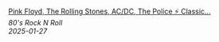 <!--2025-01-27 08:00:44-->
<div class="yb">
  <a class="nodecor" href="/index.html?rok/pink_floyd_the_rolling_stones_ac_dc_the_police_classic_rock_70s_80s_90s_songs_collection">
    <img class="preview" data-videoid="rWv1eMS6-YU" src="https://i3.ytimg.com/vi/rWv1eMS6-YU/hqdefault.jpg" align="middle" alt="">
  </a>
  <div class="inlbl text">
    <a class="nodecor" href="/index.html?rok/pink_floyd_the_rolling_stones_ac_dc_the_police_classic_rock_70s_80s_90s_songs_collection">Pink Floyd, The Rolling Stones, AC/DC, The Police ⚡ Classic...</a><br>
    <i class="smaller2">80's Rock N Roll</i><br>
    <i class="smaller3">2025-01-27</i>
  </div>
</div>
